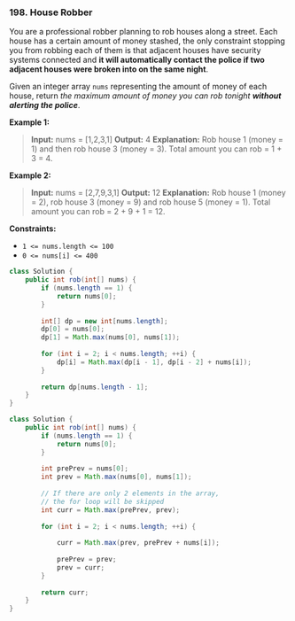 ### 198. House Robber

You are a professional robber planning to rob houses along a street. Each house has a certain amount of money stashed, the only constraint stopping you from robbing each of them is that adjacent houses have security systems connected and **it will automatically contact the police if two adjacent houses were broken into on the same night**.

Given an integer array `nums` representing the amount of money of each house, return *the maximum amount of money you can rob tonight **without alerting the police***.

**Example 1:**

> **Input:** nums = [1,2,3,1]
> **Output:** 4
> **Explanation:** Rob house 1 (money = 1) and then rob house 3 (money = 3).
> Total amount you can rob = 1 + 3 = 4.

**Example 2:**

> **Input:** nums = [2,7,9,3,1]
> **Output:** 12
> **Explanation:** Rob house 1 (money = 2), rob house 3 (money = 9) and rob house 5 (money = 1).
> Total amount you can rob = 2 + 9 + 1 = 12.

**Constraints:**

- `1 <= nums.length <= 100`
- `0 <= nums[i] <= 400`

```java
class Solution {
    public int rob(int[] nums) {
        if (nums.length == 1) {
            return nums[0];
        }
        
        int[] dp = new int[nums.length];
        dp[0] = nums[0];
        dp[1] = Math.max(nums[0], nums[1]);
        
        for (int i = 2; i < nums.length; ++i) { 
            dp[i] = Math.max(dp[i - 1], dp[i - 2] + nums[i]);
        }
        
        return dp[nums.length - 1];
    }
}
```

```java
class Solution {
    public int rob(int[] nums) {
        if (nums.length == 1) {
            return nums[0];
        }
        
        int prePrev = nums[0];
        int prev = Math.max(nums[0], nums[1]);
        
        // If there are only 2 elements in the array,
        // the for loop will be skipped
        int curr = Math.max(prePrev, prev);
        
        for (int i = 2; i < nums.length; ++i) {
            
            curr = Math.max(prev, prePrev + nums[i]);
            
            prePrev = prev;
            prev = curr;  
        }
        
        return curr;
    }
}
```
